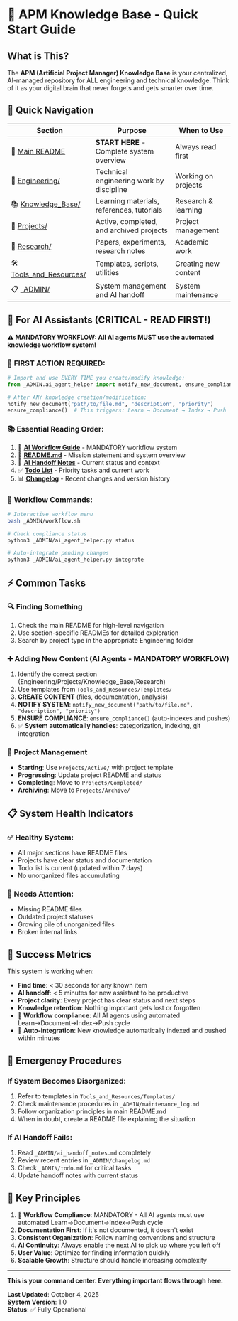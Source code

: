 # 🎯 APM Knowledge Base - Quick Start Guide

## What is This?

The **APM (Artificial Project Manager) Knowledge Base** is your centralized, AI-managed repository for ALL engineering and technical knowledge. Think of it as your digital brain that never forgets and gets smarter over time.

## 🚀 Quick Navigation

| Section | Purpose | When to Use |
|---------|---------|-------------|
| 📄 [Main README](./README.md) | **START HERE** - Complete system overview | Always read first |
| 🔧 [Engineering/](./Engineering/) | Technical engineering work by discipline | Working on projects |
| 📚 [Knowledge_Base/](./Knowledge_Base/) | Learning materials, references, tutorials | Research & learning |
| 🚀 [Projects/](./Projects/) | Active, completed, and archived projects | Project management |
| 🔬 [Research/](./Research/) | Papers, experiments, research notes | Academic work |
| 🛠️ [Tools_and_Resources/](./Tools_and_Resources/) | Templates, scripts, utilities | Creating new content |
| 📋 [_ADMIN/](./_ADMIN/) | System management and AI handoff | System maintenance |

## 🤖 For AI Assistants (CRITICAL - READ FIRST!)

**⚠️ MANDATORY WORKFLOW: All AI agents MUST use the automated knowledge workflow system!**

### 🚨 **FIRST ACTION REQUIRED:**
```python
# Import and use EVERY TIME you create/modify knowledge:
from _ADMIN.ai_agent_helper import notify_new_document, ensure_compliance

# After ANY knowledge creation/modification:
notify_new_document("path/to/file.md", "description", "priority")
ensure_compliance()  # This triggers: Learn → Document → Index → Push
```

### 📚 **Essential Reading Order:**
1. 🤖 **[AI Workflow Guide](./_ADMIN/README_AI_WORKFLOW.md)** - MANDATORY workflow system
2. 📄 **[README.md](./README.md)** - Mission statement and system overview  
3. 📝 **[AI Handoff Notes](./_ADMIN/ai_handoff_notes.md)** - Current status and context
4. ✅ **[Todo List](./_ADMIN/todo.md)** - Priority tasks and current work
5. 📊 **[Changelog](./_ADMIN/changelog.md)** - Recent changes and version history

### 🔧 **Workflow Commands:**
```bash
# Interactive workflow menu
bash _ADMIN/workflow.sh

# Check compliance status  
python3 _ADMIN/ai_agent_helper.py status

# Auto-integrate pending changes
python3 _ADMIN/ai_agent_helper.py integrate
```

## ⚡ Common Tasks

### 🔍 Finding Something
1. Check the main README for high-level navigation
2. Use section-specific READMEs for detailed exploration
3. Search by project type in the appropriate Engineering folder

### ➕ Adding New Content (AI Agents - MANDATORY WORKFLOW)
1. Identify the correct section (Engineering/Projects/Knowledge_Base/Research)
2. Use templates from `Tools_and_Resources/Templates/`  
3. **CREATE CONTENT** (files, documentation, analysis)
4. **NOTIFY SYSTEM**: `notify_new_document("path/to/file.md", "description", "priority")`
5. **ENSURE COMPLIANCE**: `ensure_compliance()` (auto-indexes and pushes)
6. ✅ **System automatically handles**: categorization, indexing, git integration

### 🔄 Project Management
- **Starting**: Use `Projects/Active/` with project template
- **Progressing**: Update project README and status
- **Completing**: Move to `Projects/Completed/`
- **Archiving**: Move to `Projects/Archive/`

## 📋 System Health Indicators

### ✅ Healthy System:
- All major sections have README files
- Projects have clear status and documentation
- Todo list is current (updated within 7 days)
- No unorganized files accumulating

### 🚨 Needs Attention:
- Missing README files
- Outdated project statuses
- Growing pile of unorganized files
- Broken internal links

## 🎯 Success Metrics

This system is working when:
- **Find time**: < 30 seconds for any known item
- **AI handoff**: < 5 minutes for new assistant to be productive  
- **Project clarity**: Every project has clear status and next steps
- **Knowledge retention**: Nothing important gets lost or forgotten
- **🤖 Workflow compliance**: All AI agents using automated Learn→Document→Index→Push cycle
- **🚀 Auto-integration**: New knowledge automatically indexed and pushed within minutes

## 🔧 Emergency Procedures

### If System Becomes Disorganized:
1. Refer to templates in `Tools_and_Resources/Templates/`
2. Check maintenance procedures in `_ADMIN/maintenance_log.md`
3. Follow organization principles in main README.md
4. When in doubt, create a README file explaining the situation

### If AI Handoff Fails:
1. Read `_ADMIN/ai_handoff_notes.md` completely
2. Review recent entries in `_ADMIN/changelog.md`
3. Check `_ADMIN/todo.md` for critical tasks
4. Update handoff notes with current status

## 🌟 Key Principles

1. **🤖 Workflow Compliance**: MANDATORY - All AI agents must use automated Learn→Document→Index→Push cycle
2. **Documentation First**: If it's not documented, it doesn't exist
3. **Consistent Organization**: Follow naming conventions and structure
4. **AI Continuity**: Always enable the next AI to pick up where you left off
5. **User Value**: Optimize for finding information quickly
6. **Scalable Growth**: Structure should handle increasing complexity

---

**This is your command center. Everything important flows through here.**

**Last Updated**: October 4, 2025  
**System Version**: 1.0  
**Status**: ✅ Fully Operational